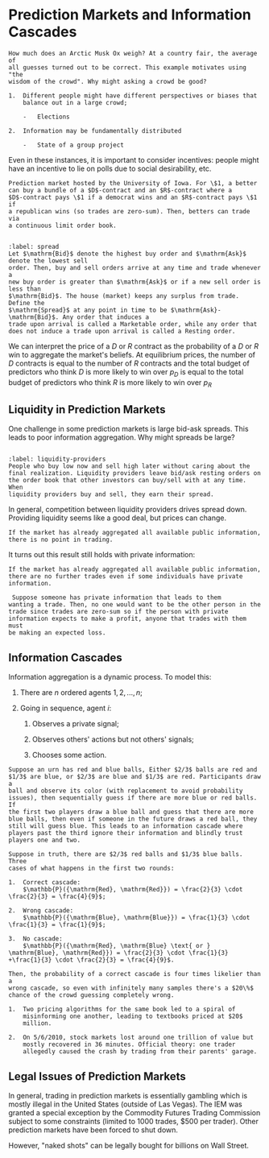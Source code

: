 # Prediction Markets and Information Cascades

```{prf:example}
How much does an Arctic Musk Ox weigh? At a country fair, the average of
all guesses turned out to be correct. This example motivates using "the
wisdom of the crowd". Why might asking a crowd be good?

1.  Different people might have different perspectives or biases that
    balance out in a large crowd;

    -   Elections

2.  Information may be fundamentally distributed

    -   State of a group project
```

Even in these instances, it is important to consider incentives: people
might have an incentive to lie on polls due to social desirability, etc.

```{prf:example}
Prediction market hosted by the University of Iowa. For \$1, a better
can buy a bundle of a $D$-contract and an $R$-contract where a
$D$-contract pays \$1 if a democrat wins and an $R$-contract pays \$1 if
a republican wins (so trades are zero-sum). Then, betters can trade via
a continuous limit order book.
```

```{index} Spread
```
```{prf:definition} Spread
:label: spread
Let $\mathrm{Bid}$ denote the highest buy order and $\mathrm{Ask}$ denote the lowest sell
order. Then, buy and sell orders arrive at any time and trade whenever a
new buy order is greater than $\mathrm{Ask}$ or if a new sell order is less than
$\mathrm{Bid}$. The house (market) keeps any surplus from trade. Define the
$\mathrm{Spread}$ at any point in time to be $\mathrm{Ask}-\mathrm{Bid}$. Any order that induces a
trade upon arrival is called a Marketable order, while any order that
does not induce a trade upon arrival is called a Resting order.
```

We can interpret the price of a $D$ or $R$ contract as the probability
of a $D$ or $R$ win to aggregate the market's beliefs. At equilibrium
prices, the number of $D$ contracts is equal to the number of $R$
contracts and the total budget of predictors who think $D$ is more
likely to win over $p_D$ is equal to the total budget of predictors who
think $R$ is more likely to win over $p_R$

## Liquidity in Prediction Markets

One challenge in some prediction markets is large bid-ask spreads. This
leads to poor information aggregation. Why might spreads be large?

```{index} Liquidity Providers
```
```{prf:definition} Liquidity Providers
:label: liquidity-providers
People who buy low now and sell high later without caring about the
final realization. Liquidity providers leave bid/ask resting orders on
the order book that other investors can buy/sell with at any time. When
liquidity providers buy and sell, they earn their spread.
```

In general, competition between liquidity providers drives spread down.
Providing liquidity seems like a good deal, but prices can change.

```{prf:theorem}
If the market has already aggregated all available public information,
there is no point in trading.
```

It turns out this result still holds with private information:

```{prf:theorem}
If the market has already aggregated all available public information,
there are no further trades even if some individuals have private
information.
```

```{prf:proof}
 Suppose someone has private information that leads to them
wanting a trade. Then, no one would want to be the other person in the
trade since trades are zero-sum so if the person with private
information expects to make a profit, anyone that trades with them must
be making an expected loss. 
```

## Information Cascades

Information aggregation is a dynamic process. To model this:

1.  There are $n$ ordered agents $1,2,...,n$;

2.  Going in sequence, agent $i$:

    1.  Observes a private signal;

    2.  Observes others' actions but not others' signals;

    3.  Chooses some action.

```{prf:example}
Suppose an urn has red and blue balls, Either $2/3$ balls are red and
$1/3$ are blue, or $2/3$ are blue and $1/3$ are red. Participants draw a
ball and observe its color (with replacement to avoid probability
issues), then sequentially guess if there are more blue or red balls. If
the first two players draw a blue ball and guess that there are more
blue balls, then even if someone in the future draws a red ball, they
still will guess blue. This leads to an information cascade where
players past the third ignore their information and blindly trust
players one and two.

Suppose in truth, there are $2/3$ red balls and $1/3$ blue balls. Three
cases of what happens in the first two rounds:

1.  Correct cascade:
    $\mathbb{P}({\mathrm{Red}, \mathrm{Red}}) = \frac{2}{3} \cdot \frac{2}{3} = \frac{4}{9}$;

2.  Wrong cascade:
    $\mathbb{P}({\mathrm{Blue}, \mathrm{Blue}}) = \frac{1}{3} \cdot \frac{1}{3} = \frac{1}{9}$;

3.  No cascade:
    $\mathbb{P}({\mathrm{Red}, \mathrm{Blue} \text{ or } \mathrm{Blue}, \mathrm{Red}}) = \frac{2}{3} \cdot \frac{1}{3} +\frac{1}{3} \cdot \frac{2}{3} = \frac{4}{9}$.

Then, the probability of a correct cascade is four times likelier than a
wrong cascade, so even with infinitely many samples there's a $20\%$
chance of the crowd guessing completely wrong.
```

```{prf:example}
1.  Two pricing algorithms for the same book led to a spiral of
    misinforming one another, leading to textbooks priced at $20$
    million.

2.  On 5/6/2010, stock markets lost around one trillion of value but
    mostly recovered in 36 minutes. Official theory: one trader
    allegedly caused the crash by trading from their parents' garage.
```

## Legal Issues of Prediction Markets

In general, trading in prediction markets is essentially gambling which
is mostly illegal in the United States (outside of Las Vegas). The IEM
was granted a special exception by the Commodity Futures Trading
Commission subject to some constraints (limited to 1000 trades, \$500
per trader). Other prediction markets have been forced to shut down.

However, "naked shots" can be legally bought for billions on Wall
Street.